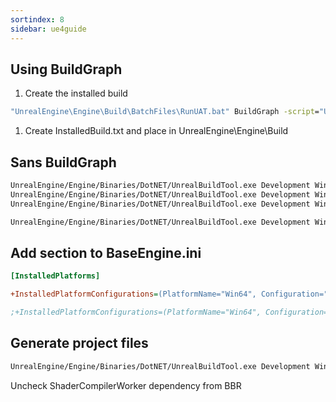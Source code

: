 ```yaml
---
sortindex: 8
sidebar: ue4guide
---
```


## Using BuildGraph

1. Create the installed build

```bat
"UnrealEngine\Engine\Build\BatchFiles\RunUAT.bat" BuildGraph -script="UnrealEngine\Engine\Build\InstalledEngineBuild.xml" -target="Make Installed Build Win64" -set:HostPlatformOnly=true -set:WithWin32=false -set:WithIOS=false
```

1. Create InstalledBuild.txt and place in UnrealEngine\\Engine\\Build

## Sans BuildGraph

```bat
UnrealEngine/Engine/Binaries/DotNET/UnrealBuildTool.exe Development Win64 UE4Editor -project="BBR\BBR.uproject" -precompile
UnrealEngine/Engine/Binaries/DotNET/UnrealBuildTool.exe Development Win64 BBR -project="BBR\BBR.uproject" -useprecompiled
UnrealEngine/Engine/Binaries/DotNET/UnrealBuildTool.exe Development Win64 BBREditor -project="BBR\BBR.uproject" -useprecompiled

UnrealEngine/Engine/Binaries/DotNET/UnrealBuildTool.exe Development Win64 BBREditorBP -project="BBR\BBR.uproject" -useprecompiled
```

## Add section to BaseEngine.ini

```ini
[InstalledPlatforms]

+InstalledPlatformConfigurations=(PlatformName="Win64", Configuration="Development", PlatformType="Editor")

;+InstalledPlatformConfigurations=(PlatformName="Win64", Configuration="Development", PlatformType="Game")
```

## Generate project files

```bat
UnrealEngine/Engine/Binaries/DotNET/UnrealBuildTool.exe Development Win64 BBR -project="UnrealEngine\BBR\BBR.uproject" -useprecompiled -projectfiles -game -engine
```

Uncheck ShaderCompilerWorker dependency from BBR
